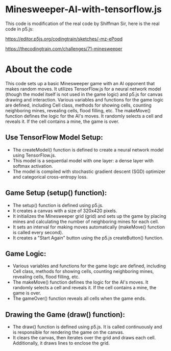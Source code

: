 # Minesweeper-AI-with-tensorflow.js

This code is modification of the real code by Shiffman Sir, here is the real code in p5.js: 

https://editor.p5js.org/codingtrain/sketches/-mz-ePoqd

https://thecodingtrain.com/challenges/71-minesweeper

# About the code
This code sets up a basic Minesweeper game with an AI opponent that makes random moves. It utilizes TensorFlow.js for a neural network model (though the model itself is not used in the game logic) and p5.js for canvas drawing and interaction. Various variables and functions for the game logic are defined, including Cell class, methods for showing cells, counting neighboring mines, revealing cells, flood filling, etc. The makeMove() function defines the logic for the AI's moves. It randomly selects a cell and reveals it. If the cell contains a mine, the game is over.

## Use TensorFlow Model Setup:
- The createModel() function is defined to create a neural network model using TensorFlow.js.
- This model is a sequential model with one layer: a dense layer with softmax activation.
- The model is compiled with stochastic gradient descent (SGD) optimizer and categorical cross-entropy loss.

## Game Setup (setup() function):
- The setup() function is defined using p5.js.
- It creates a canvas with a size of 320x420 pixels.
- It initializes the Minesweeper grid (grid) and sets up the game by placing mines and calculating the number of neighboring mines for each cell.
- It sets an interval for making moves automatically (makeMove() function is called every second).
- It creates a "Start Again" button using the p5.js createButton() function.

## Game Logic:
- Various variables and functions for the game logic are defined, including Cell class, methods for showing cells, counting neighboring mines, revealing cells, flood filling, etc.
- The makeMove() function defines the logic for the AI's moves. It randomly selects a cell and reveals it. If the cell contains a mine, the game is over.
- The gameOver() function reveals all cells when the game ends.

## Drawing the Game (draw() function):
- The draw() function is defined using p5.js. It is called continuously and is responsible for rendering the game on the canvas.
- It clears the canvas, then iterates over the grid and draws each cell.
Additionally, it draws lines to enclose the grid.

